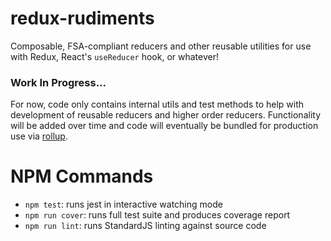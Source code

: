 # redux-rudiments
Composable, FSA-compliant reducers and other reusable utilities for use with Redux, React's `useReducer` hook, or whatever!

### Work In Progress...
For now, code only contains internal utils and test methods to help with development of reusable reducers and higher order reducers.  Functionality will be added over time and code will eventually be bundled for production use via [rollup](https://rollupjs.org).

# NPM Commands
- `npm test`: runs jest in interactive watching mode
- `npm run cover`: runs full test suite and produces coverage report
- `npm run lint`: runs StandardJS linting against source code